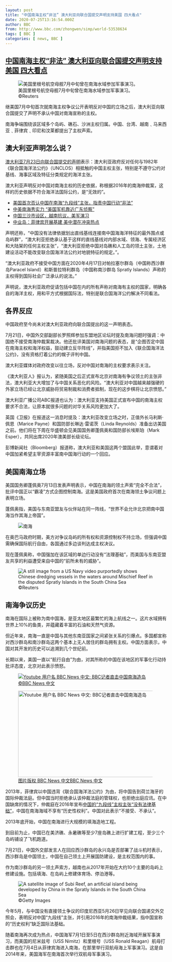 ```yaml
---
layout: post
title: "中国南海主权“非法” 澳大利亚向联合国提交声明支持美国 四大看点"
date: 2020-07-25T13:16:54.000Z
author: BBC
from: http://www.bbc.com/zhongwen/simp/world-53538634
tags: [ BBC ]
categories: [ news, BBC ]
---
```

<!--1595683014000-->
[中国南海主权“非法” 澳大利亚向联合国提交声明支持美国 四大看点](http://www.bbc.com/zhongwen/simp/world-53538634)
------

<div>
<figure><img alt="美国里根号航空母舰7月中旬曾在南海水域参加军事演习。" src="https://ichef.bbci.co.uk/news/600/cpsprodpb/14202/production/_113643428_5b8b654c-9c7a-4529-940d-4445b865059b.jpg" referrerpolicy="no-referrer"><br><figcaption>美国里根号航空母舰7月中旬曾在南海水域参加军事演习。 ©Reuters</figcaption></figure><p class="story-body__introduction">继美国7月中旬首次就南海主权争议公开表明反对中国的立场之后，澳大利亚向联合国提交了声明不承认中国对南海宣称的主权。</p><p>南海争端围绕该区域多个岛屿、礁石、沙洲主权归属。中国、台湾、越南﹑马来西亚﹑菲律宾﹑印尼和汶莱都提出了主权声索。</p><h2 class="story-body__crosshead">澳大利亚声明怎么说？</h2><p><a href="https://www.un.org/depts/los/clcs_new/submissions_files/mys_12_12_2019/2020_07_23_AUS_NV_UN_001_OLA-2020-00373.pdf" class="story-body__link-external">澳大利亚7月23日向联合国提交的声明</a>表示：澳大利亚政府反对任何与1982年《联合国海洋法公约》（UNCLOS）相抵触的中国主权主张，特别是不遵守公约对基线、海事区域及特征分类规定的海洋主张。</p><p>澳大利亚声明反对中国对南海主权的历史依据，称根据2016年的南海仲裁案，这样的历史依据不符合海洋法国际公约，是“无效的”。</p><ul class="story-body__unordered-list"><li class="story-body__list-item"><a href="http://www.bbc.com/zhongwen/simp/world-53398946" class="story-body__link">美国首次否认中国在南海“九段线”主张，指责中国行动“非法”</a></li><li class="story-body__list-item"><a href="http://www.bbc.com/zhongwen/simp/chinese-news-53351501" class="story-body__link">中美南海秀实力 “美国军机靠近广东侦察” </a></li><li class="story-body__list-item"><a href="http://www.bbc.com/zhongwen/simp/world-52382529" class="story-body__link">中国三沙市设区，越南抗议，美军演习</a></li><li class="story-body__list-item"><a href="http://www.bbc.com/zhongwen/simp/chinese-news-53015950" class="story-body__link">中业岛：菲律宾开展基建 美中潜在冲突热点</a></li></ul><p>声明还称，“中国没有法律依据划出直线基线连接南中国海海洋特征的最外围点或岛屿群”，“澳大利亚拒绝承认基于这样的直线基线对内部水域、领海、专属经济区和大陆架的任何主权主张”，“澳大利亚拒绝中国对岛礁和人工岛的领土主张，土地建设活动不能改变联合国海洋法公约对地貌特征的规定。”。</p><p>“澳大利亚政府不接受中国方面在2020年4月17日对帕拉塞尔群岛（中国称西沙群岛Paracel Island）和斯普拉特利群岛（中国称南沙群岛 Spratly Islands）声称的主权得到国际社会广泛承认的说法。”</p><p>声明说，澳大利亚政府促请包括中国在内的所有声称对南海有主权的国家，明确各自的海洋主权，用和平方式根据国际法，特别是联合国海洋公约解决不同看法。</p><h2 class="story-body__crosshead">各界反应</h2><p>中国政府至今尚未对澳大利亚政府向联合国提出的这一声明表态。</p><p>7月21日，中国外交部副部长罗照辉参加东盟地区论坛时提及南海问题时强调：中国绝不接受南海仲裁案裁决。他还批评美国对南海问题的表态，是“企图否定中国在南海主权和海洋权益，鼓动建立反华阵线”，并指美国拒不加入《联合国海洋法公约》，没有资格打着公约的幌子评判中国。</p><p>澳大利亚媒体对政府改变以往立场，反对中国对南海的主权要求表示关注。</p><p>《澳大利亚人》报认为，紧随美国之后正式宣布北京对南海有争议领土的主张非法，澳大利亚大大增加了与中国关系恶化的风险。“澳大利亚对中国越来越强硬的外家立场已经让北京威胁将贸易制裁和消费者抵制，现在的这步棋将让北京愤怒。”</p><p>澳大利亚广播公司ABC报道也认为：澳大利亚支持美国正式宣布中国的南海主权要求不合法，让原本就很多问题的对华关系风险更加大了。</p><p>英国《卫报》在报道这一消息时提及：澳大利亚改变立场之时，正值外长马利斯·佩恩（Marice Payne）和国防部长琳达·雷诺茨（Linda Reynolds）准备出访美国之前。他们将在下周在华盛顿会见美国国务卿蓬佩奥和国防部长埃斯珀（Mark Esper），共同出席2020年澳美部长级论坛。</p><p>彭博新闻社（Bloomberg）报道称，澳大利亚和美国这两个盟国此举，意谓着对中国加紧希望主宰资源丰富南中国海行动的一个回应。</p><h2 class="story-body__crosshead">美国南海立场</h2><p>美国国务卿蓬佩奥7月13日发表声明表示，中国在南海的领土声索“完全不合法”，批评中国正以“霸凌”方式企图控制南海。这是美国政府首次在南海领土争议问题上表明立场。</p><p>蓬佩奥指，美国与东南亚盟友与伙伴站在同一阵线，“世界不会允许北京把南中国海当作其海上帝国”。</p><figure><img alt="南海" src="https://ichef.bbci.co.uk/news/600/cpsprodpb/E9F9/production/_108379895_15c29faf-dfbb-42d7-8200-a241cd202f95.jpg" referrerpolicy="no-referrer"><br><figcaption></figcaption></figure><p>在奥巴马政府时期，美方对争议岛屿的所有权和资源控制权不持立场，但强调中国需确保国际航行自由，各国通过多边谈判达成主权决议。</p><p>现在蓬佩奥称，中国强加在该区域的单边行动没有“法理基础”，而美国与东南亚盟友共享的利益遭受来自中国的“前所未有的威胁”。</p><figure><img alt="A still image from a US Navy video purportedly shows Chinese dredging vessels in the waters around Mischief Reef in the disputed Spratly Islands in the South China Sea" src="https://ichef.bbci.co.uk/news/600/cpsprodpb/12C6A/production/_113360967_hi029513439.jpg" referrerpolicy="no-referrer"><br><figcaption> ©Reuters</figcaption></figure><h2 class="story-body__crosshead">南海争议历史</h2><p>南海在国际上被称为南中国海，是亚太地区最繁忙的海上航线之一。这片水域拥有世界上10%的鱼类，并蕴藏着丰富的石油和天然气资源。</p><p>但近年来，南海一直是中国与其他东南亚国家之间紧张关系的引爆点。多国都宣称对西沙群岛和南沙群岛这两个基本上无人居住的群岛拥有主权。中国方面表示，中国对其开发的历史可以追溯到几个世纪前。</p><p>长期以来，美国一直以“航行自由”为由，对其所称的中国在该地区的军事化行动持批评态度，北京对此表示愤怒。</p><div class="social-embed"><div class="social-embed-post social-embed-fallbackyoutube embed-image-wrap" style="max-width: 500px"><a class="embed-original-post-link" href="https://www.youtube.com/watch?v=fsm-i3eyovk"><figure><img alt="Youtube 用户名 BBC News 中文: BBC记者直击中国南海造岛" src="https://ichef.bbci.co.uk/news/1024/socialembed/https://www.youtube.com/watch?v=fsm-i3eyovk~/zhongwen/simp/world-53538634" referrerpolicy="no-referrer"><br><figcaption> ©BBC News 中文</figcaption></figure><noscript><figure class="media-landscape full-width embed-screenshot-nonejs"><span class="image-and-copyright-container"><img alt="Youtube 用户名 BBC News 中文: BBC记者直击中国南海造岛" src="https://ichef.bbci.co.uk/news/1024/socialembed/https://www.youtube.com/watch?v=fsm-i3eyovk~/zhongwen/simp/world-53538634" width="500" height="269"><span class="off-screen">图片版权 BBC News 中文</span><span class="story-image-copyright" aria-hidden="true">BBC News 中文</span></span></figure></noscript></a></div></div><p>2013年，菲律宾以中国违背《联合国海洋法公约》为由，将中国告到荷兰海牙的国际仲裁法庭。但中国当时拒绝承认该仲裁法庭的管辖权，也拒绝出庭应讯。在中国缺席的情况下，仲裁庭在2016年宣布<a href="https://www.bbc.com/zhongwen/simp/china/2016/07/160712_south_china_sea_ruling_details" class="story-body__link">中国的“九段线”主权主张“没有法律基础”</a>，中国在南海海域不享有“历史性权利”。中国对此表示“不接受、不承认”。</p><p>2013年底开始，中国在南海进行大规模的填海造地工程。</p><p>到目前为止，中国已在美济礁、永暑礁等至少7座岛礁上进行扩建工程，至少三个岛屿铺设了飞机跑道。</p><p>7月21日，中国外交部发言人在回应西沙群岛的永兴岛是否部署了战斗机时表示，西沙群岛是中国领土，中国在自己领土上开展国防建设，是主权范围内的事。</p><p>作为南沙群岛的另一领土声索方，越南也从2017年开始在大约10个主要的岛屿上修建设施。包括填海、在岛屿上修建体育场、停泊港等。</p><figure><img alt="A satellite image of Subi Reef, an artificial island being developed by China in the Spratly Islands in the South China Sea" src="https://ichef.bbci.co.uk/news/600/cpsprodpb/16FAE/production/_113362149_gettyimages-600984998.jpg" referrerpolicy="no-referrer"><br><figcaption> ©Getty Images</figcaption></figure><p>今年5月，与中国没有直接领土争议的印度尼西亚5月26日罕见向联合国递交外交照会，表明反对中国“九段线”主张，并引用2016年的南海仲裁结果，指中国宣称的“历史权利”缺乏国际法基础。</p><p>随着南海再次成为热点，中国海军7月1日至5日在西沙群岛附近海域开展军事演习，而美国的尼米兹号（USS Nimitz）和里根号（USS Ronald Reagan）航母打击群也在7月4日从菲律宾海进入南海，在那里举行双航母海上军事演习。这是自2014年来，美国海军在南海首次举行双航母军事演习。</p>
</div>
